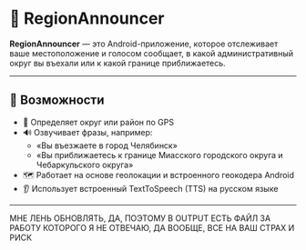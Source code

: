 # 📍 RegionAnnouncer

**RegionAnnouncer** — это Android-приложение, которое отслеживает ваше местоположение и голосом сообщает, в какой административный округ вы въехали или к какой границе приближаетесь.

---

## 🚀 Возможности

- 🎯 Определяет округ или район по GPS
- 🔊 Озвучивает фразы, например:
  - «Вы въезжаете в город Челябинск»
  - «Вы приближаетесь к границе Миасского городского округа и Чебаркульского округа»
- 🗺 Работает на основе геолокации и встроенного геокодера Android
- 👂 Использует встроенный TextToSpeech (TTS) на русском языке

---

МНЕ ЛЕНЬ ОБНОВЛЯТЬ, ДА, ПОЭТОМУ В OUTPUT ЕСТЬ ФАЙЛ ЗА РАБОТУ КОТОРОГО Я НЕ ОТВЕЧАЮ, ДА ВООБЩЕ, ВСЕ НА ВАШ СТРАХ И РИСК
